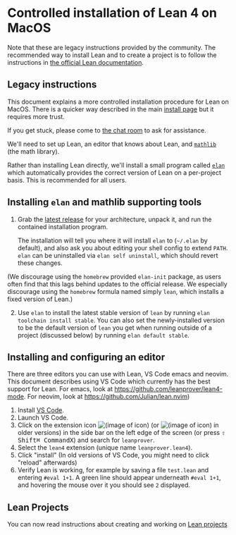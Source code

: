 # Controlled installation of Lean 4 on MacOS

Note that these are legacy instructions provided by the community. The recommended
way to install Lean and to create a project is to follow the instructions in
[the official Lean documentation](https://docs.lean-lang.org/lean4/doc/quickstart.html).

## Legacy instructions

This document explains a more controlled installation procedure for Lean on MacOS. There is a quicker way described in the main
[install page](macos.html) but it requires more trust.

If you get stuck, please come to [the chat room](https://leanprover.zulipchat.com/) to ask for
assistance.

We'll need to set up Lean, an editor that knows about Lean, and [`mathlib`](https://github.com/leanprover-community/mathlib4/) (the math library).

Rather than installing Lean directly, we'll install a small program called [`elan`](https://github.com/leanprover/elan) which
automatically provides the correct version of Lean on a per-project basis. This is recommended for
all users.

Installing `elan` and mathlib supporting tools
---

1.  Grab the [latest release](https://github.com/leanprover/elan/releases/latest) for your architecture,
    unpack it, and run the contained installation program.

    The installation will tell you where it will install `elan` to (`~/.elan` by default),
    and also ask you about editing your shell config to extend `PATH`. `elan` can be uninstalled via `elan self uninstall`, which should revert these changes.
    
(We discourage using the `homebrew` provided `elan-init` package, as users often find that this lags behind updates to the official release. We especially discourage using the `homebrew` formula named simply `lean`, which installs a fixed version of Lean.)

2.  Use `elan` to install the latest stable version of `lean` by running
    `elan toolchain install stable`. You can also set the newly-installed
    version to be the default version of `lean` you get when running outside of
    a project (discussed below) by running `elan default stable`.

Installing and configuring an editor
---

There are three editors you can use with Lean, VS Code emacs and neovim.
This document describes using VS Code which currently has the best support for Lean.
For emacs, look at https://github.com/leanprover/lean4-mode.
For neovim, look at https://github.com/Julian/lean.nvim)

1. Install [VS Code](https://code.visualstudio.com/).
2. Launch VS Code.
3. Click on the extension icon ![(image of icon)](img/new-extensions-icon.png)
   (or ![(image of icon)](img/extensions-icon.png) in older versions) in the side bar on the left edge of
   the screen (or press <kbd>⇧ Shift</kbd><kbd>⌘ Command</kbd><kbd>X</kbd>) and search for `leanprover`.
4. Select the `lean4` extension (unique name `leanprover.lean4`).
5. Click "install" (In old versions of VS Code, you might need to click "reload" afterwards)
6. Verify Lean is working, for example by saving a file `test.lean` and entering `#eval 1+1`.
   A green line should appear underneath `#eval 1+1`, and hovering the mouse over it you should see `2`
   displayed.

## Lean Projects

You can now read instructions about creating and working on [Lean projects](project.html)

